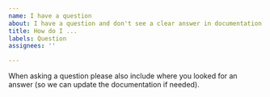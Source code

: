 ```yaml
---
name: I have a question
about: I have a question and don't see a clear answer in documentation
title: How do I ...
labels: Question
assignees: ''

---
```


When asking a question please also include where you looked for an answer (so we can update the documentation if needed).
